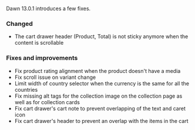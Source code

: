 Dawn 13.0.1 introduces a few fixes.

### Changed

- The cart drawer header (Product, Total) is not sticky anymore when the content is scrollable

### Fixes and improvements

- Fix product rating alignment when the product doesn't have a media
- Fix scroll issue on variant change
- Limit width of country selector when the currency is the same for all the countries
- Fix missing alt tags for the collection image on the collection page as well as for collection cards
- Fix cart drawer's cart note to prevent overlapping of the text and caret icon
- Fix cart drawer's header to prevent an overlap with the items in the cart
